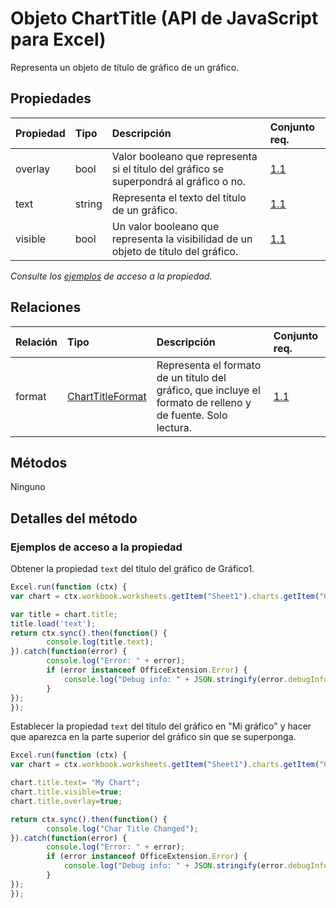 # <a name="charttitle-object-javascript-api-for-excel"></a>Objeto ChartTitle (API de JavaScript para Excel)

Representa un objeto de título de gráfico de un gráfico.

## <a name="properties"></a>Propiedades

| Propiedad       | Tipo    |Descripción| Conjunto req.|
|:---------------|:--------|:----------|:----|
|overlay|bool|Valor booleano que representa si el título del gráfico se superpondrá al gráfico o no.|[1.1](../requirement-sets/excel-api-requirement-sets.md)|
|text|string|Representa el texto del título de un gráfico.|[1.1](../requirement-sets/excel-api-requirement-sets.md)|
|visible|bool|Un valor booleano que representa la visibilidad de un objeto de título del gráfico.|[1.1](../requirement-sets/excel-api-requirement-sets.md)|

_Consulte los [ejemplos](#property-access-examples) de acceso a la propiedad._

## <a name="relationships"></a>Relaciones
| Relación | Tipo    |Descripción| Conjunto req.|
|:---------------|:--------|:----------|:----|
|format|[ChartTitleFormat](charttitleformat.md)|Representa el formato de un título del gráfico, que incluye el formato de relleno y de fuente. Solo lectura.|[1.1](../requirement-sets/excel-api-requirement-sets.md)|

## <a name="methods"></a>Métodos
Ninguno


## <a name="method-details"></a>Detalles del método

### <a name="property-access-examples"></a>Ejemplos de acceso a la propiedad

Obtener la propiedad `text` del título del gráfico de Gráfico1.

```js
Excel.run(function (ctx) { 
var chart = ctx.workbook.worksheets.getItem("Sheet1").charts.getItem("Chart1");    

var title = chart.title;
title.load('text');
return ctx.sync().then(function() {
        console.log(title.text);
}).catch(function(error) {
        console.log("Error: " + error);
        if (error instanceof OfficeExtension.Error) {
            console.log("Debug info: " + JSON.stringify(error.debugInfo));
        }
});
});
```

Establecer la propiedad `text` del título del gráfico en "Mi gráfico" y hacer que aparezca en la parte superior del gráfico sin que se superponga.

```js
Excel.run(function (ctx) { 
var chart = ctx.workbook.worksheets.getItem("Sheet1").charts.getItem("Chart1");    

chart.title.text= "My Chart"; 
chart.title.visible=true;
chart.title.overlay=true;

return ctx.sync().then(function() {
        console.log("Char Title Changed");
}).catch(function(error) {
        console.log("Error: " + error);
        if (error instanceof OfficeExtension.Error) {
            console.log("Debug info: " + JSON.stringify(error.debugInfo));
        }
});
});
```
